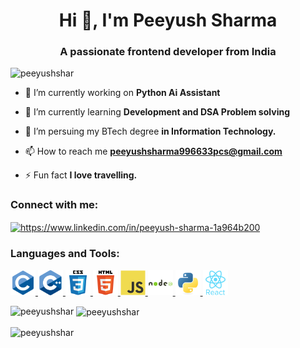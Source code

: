 <h1 align="center">Hi 👋, I'm Peeyush Sharma</h1>
<h3 align="center">A passionate frontend developer from India</h3>

<p align="left"> <img src="https://komarev.com/ghpvc/?username=peeyushshar&label=Profile%20views&color=0e75b6&style=flat" alt="peeyushshar" /> </p>

- 🔭 I’m currently working on **Python Ai Assistant**

- 🌱 I’m currently learning **Development and DSA Problem solving**

- 👯 I’m persuing my BTech degree **in Information Technology.**

- 📫 How to reach me **peeyushsharma996633pcs@gmail.com**

- ⚡ Fun fact **I love travelling.**

<h3 align="left">Connect with me:</h3>
<p align="left">
<a href="https://linkedin.com/in/https://www.linkedin.com/in/peeyush-sharma-1a964b200" target="blank"><img align="center" src="https://raw.githubusercontent.com/rahuldkjain/github-profile-readme-generator/master/src/images/icons/Social/linked-in-alt.svg" alt="https://www.linkedin.com/in/peeyush-sharma-1a964b200" height="30" width="40" /></a>
</p>

<h3 align="left">Languages and Tools:</h3>
<p align="left"> <a href="https://www.cprogramming.com/" target="_blank" rel="noreferrer"> <img src="https://raw.githubusercontent.com/devicons/devicon/master/icons/c/c-original.svg" alt="c" width="40" height="40"/> </a> <a href="https://www.w3schools.com/cpp/" target="_blank" rel="noreferrer"> <img src="https://raw.githubusercontent.com/devicons/devicon/master/icons/cplusplus/cplusplus-original.svg" alt="cplusplus" width="40" height="40"/> </a> <a href="https://www.w3schools.com/css/" target="_blank" rel="noreferrer"> <img src="https://raw.githubusercontent.com/devicons/devicon/master/icons/css3/css3-original-wordmark.svg" alt="css3" width="40" height="40"/> </a> <a href="https://www.w3.org/html/" target="_blank" rel="noreferrer"> <img src="https://raw.githubusercontent.com/devicons/devicon/master/icons/html5/html5-original-wordmark.svg" alt="html5" width="40" height="40"/> </a> <a href="https://developer.mozilla.org/en-US/docs/Web/JavaScript" target="_blank" rel="noreferrer"> <img src="https://raw.githubusercontent.com/devicons/devicon/master/icons/javascript/javascript-original.svg" alt="javascript" width="40" height="40"/> </a> <a href="https://nodejs.org" target="_blank" rel="noreferrer"> <img src="https://raw.githubusercontent.com/devicons/devicon/master/icons/nodejs/nodejs-original-wordmark.svg" alt="nodejs" width="40" height="40"/> </a> <a href="https://www.python.org" target="_blank" rel="noreferrer"> <img src="https://raw.githubusercontent.com/devicons/devicon/master/icons/python/python-original.svg" alt="python" width="40" height="40"/> </a> <a href="https://reactjs.org/" target="_blank" rel="noreferrer"> <img src="https://raw.githubusercontent.com/devicons/devicon/master/icons/react/react-original-wordmark.svg" alt="react" width="40" height="40"/> </a> </p>

<p><img align="left" src="https://github-readme-stats.vercel.app/api/top-langs?username=peeyushshar&show_icons=true&locale=en&layout=compact" alt="peeyushshar" /></p>

<p>&nbsp;<img align="center" src="https://github-readme-stats.vercel.app/api?username=peeyushshar&show_icons=true&locale=en" alt="peeyushshar" /></p>

<p><img align="center" src="https://github-readme-streak-stats.herokuapp.com/?user=peeyushshar&" alt="peeyushshar" /></p>


